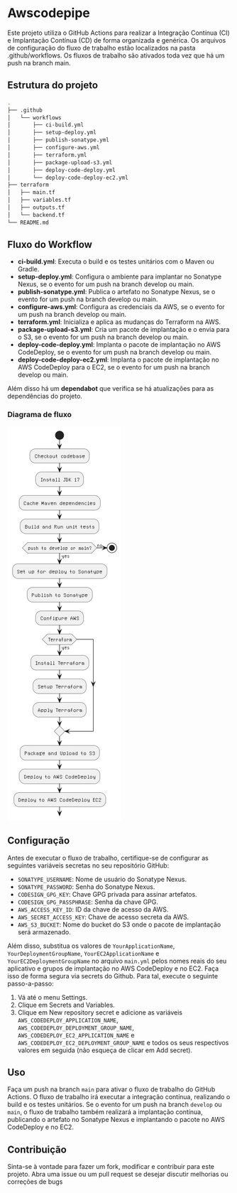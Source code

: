 # Awscodepipe

Este projeto utiliza o GitHub Actions para realizar a Integração Contínua (CI) e Implantação Contínua (CD) de forma organizada e genérica. Os arquivos de configuração do fluxo de trabalho estão localizados na pasta .github/workflows. Os fluxos de trabalho são ativados toda vez que há um push na branch main.


## Estrutura do projeto

```bash
.
├── .github
│   └── workflows
│       ├── ci-build.yml
│       ├── setup-deploy.yml
│       ├── publish-sonatype.yml
│       ├── configure-aws.yml
│       ├── terraform.yml
│       ├── package-upload-s3.yml
│       ├── deploy-code-deploy.yml
│       └── deploy-code-deploy-ec2.yml
├── terraform
│   ├── main.tf
│   ├── variables.tf
│   ├── outputs.tf
│   └── backend.tf
└── README.md
```

## Fluxo do Workflow

* **ci-build.yml**: Executa o build e os testes unitários com o Maven ou Gradle.
* **setup-deploy.yml**: Configura o ambiente para implantar no Sonatype Nexus, se o evento for um push na branch develop ou main.
* **publish-sonatype.yml**: Publica o artefato no Sonatype Nexus, se o evento for um push na branch develop ou main.
* **configure-aws.yml**: Configura as credenciais da AWS, se o evento for um push na branch develop ou main.
* **terraform.yml**: Inicializa e aplica as mudanças do Terraform na AWS.
* **package-upload-s3.yml**: Cria um pacote de implantação e o envia para o S3, se o evento for um push na branch develop ou main.
* **deploy-code-deploy.yml**: Implanta o pacote de implantação no AWS CodeDeploy, se o evento for um push na branch develop ou main.
* **deploy-code-deploy-ec2.yml**: Implanta o pacote de implantação no AWS CodeDeploy para o EC2, se o evento for um push na branch develop ou main.

Além disso há um **dependabot** que verifica se há atualizações para as dependências do projeto.

### Diagrama de fluxo

![Diagrama de fluxo](https://raw.githubusercontent.com/lobocode/awscodepipe/main/imgs/fluxUML.png)

## Configuração

Antes de executar o fluxo de trabalho, certifique-se de configurar as seguintes variáveis secretas no seu repositório GitHub:

* `SONATYPE_USERNAME`: Nome de usuário do Sonatype Nexus.
* `SONATYPE_PASSWORD`: Senha do Sonatype Nexus.
* `CODESIGN_GPG_KEY`: Chave GPG privada para assinar artefatos.
* `CODESIGN_GPG_PASSPHRASE`: Senha da chave GPG.
* `AWS_ACCESS_KEY_ID`: ID da chave de acesso da AWS.
* `AWS_SECRET_ACCESS_KEY`: Chave de acesso secreta da AWS.
* `AWS_S3_BUCKET`: Nome do bucket do S3 onde o pacote de implantação será armazenado.

Além disso, substitua os valores de `YourApplicationName`, `YourDeploymentGroupName`, `YourEC2ApplicationName` e `YourEC2DeploymentGroupName` no arquivo `main.yml` pelos nomes reais do seu aplicativo e grupos de implantação no AWS CodeDeploy e no EC2. Faça isso de forma segura via secrets do Github. Para tal, execute o seguinte passo-a-passo:

1. Vá até o menu Settings.
2. Clique em Secrets and Variables.
3. Clique em New repository secret e adicione as variáveis `AWS_CODEDEPLOY_APPLICATION_NAME`, `AWS_CODEDEPLOY_DEPLOYMENT_GROUP_NAME`, `AWS_CODEDEPLOY_EC2_APPLICATION_NAME` e `AWS_CODEDEPLOY_EC2_DEPLOYMENT_GROUP_NAME` e todos os seus respectivos valores em seguida (não esqueça de clicar em Add secret).

## Uso

Faça um push na branch `main` para ativar o fluxo de trabalho do GitHub Actions. O fluxo de trabalho irá executar a integração contínua, realizando o build e os testes unitários. Se o evento for um push na branch `develop` ou `main`, o fluxo de trabalho também realizará a implantação contínua, publicando o artefato no Sonatype Nexus e implantando o pacote no AWS CodeDeploy e no EC2.


## Contribuição

Sinta-se à vontade para fazer um fork, modificar e contribuir para este projeto. Abra uma issue ou um pull request se desejar discutir melhorias ou correções de bugs